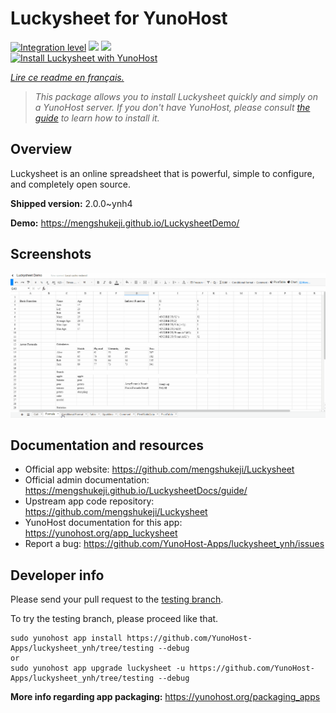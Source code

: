<!--
N.B.: This README was automatically generated by https://github.com/YunoHost/apps/tree/master/tools/README-generator
It shall NOT be edited by hand.
-->

# Luckysheet for YunoHost

[![Integration level](https://dash.yunohost.org/integration/luckysheet.svg)](https://dash.yunohost.org/appci/app/luckysheet) ![](https://ci-apps.yunohost.org/ci/badges/luckysheet.status.svg) ![](https://ci-apps.yunohost.org/ci/badges/luckysheet.maintain.svg)  
[![Install Luckysheet with YunoHost](https://install-app.yunohost.org/install-with-yunohost.svg)](https://install-app.yunohost.org/?app=luckysheet)

*[Lire ce readme en français.](./README_fr.md)*

> *This package allows you to install Luckysheet quickly and simply on a YunoHost server.
If you don't have YunoHost, please consult [the guide](https://yunohost.org/#/install) to learn how to install it.*

## Overview

Luckysheet is an online spreadsheet that is powerful, simple to configure, and completely open source.


**Shipped version:** 2.0.0~ynh4

**Demo:** https://mengshukeji.github.io/LuckysheetDemo/

## Screenshots

![](./doc/screenshots/LuckysheetDemo.gif)

## Documentation and resources

* Official app website: https://github.com/mengshukeji/Luckysheet
* Official admin documentation: https://mengshukeji.github.io/LuckysheetDocs/guide/
* Upstream app code repository: https://github.com/mengshukeji/Luckysheet
* YunoHost documentation for this app: https://yunohost.org/app_luckysheet
* Report a bug: https://github.com/YunoHost-Apps/luckysheet_ynh/issues

## Developer info

Please send your pull request to the [testing branch](https://github.com/YunoHost-Apps/luckysheet_ynh/tree/testing).

To try the testing branch, please proceed like that.
```
sudo yunohost app install https://github.com/YunoHost-Apps/luckysheet_ynh/tree/testing --debug
or
sudo yunohost app upgrade luckysheet -u https://github.com/YunoHost-Apps/luckysheet_ynh/tree/testing --debug
```

**More info regarding app packaging:** https://yunohost.org/packaging_apps